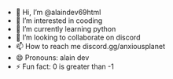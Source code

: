 - 👋 Hi, I’m @alaindev69html
- 👀 I’m interested in cooding
- 🌱 I’m currently learning python
- 💞️ I’m looking to collaborate on discord
- 📫 How to reach me discord.gg/anxiousplanet
- 😄 Pronouns: alain dev
- ⚡ Fun fact: 0 is greater than -1

<!---
alaindev69html/alaindev69html is a ✨ special ✨ repository because its `README.md` (this file) appears on your GitHub profile.
You can click the Preview link to take a look at your changes.
--->
